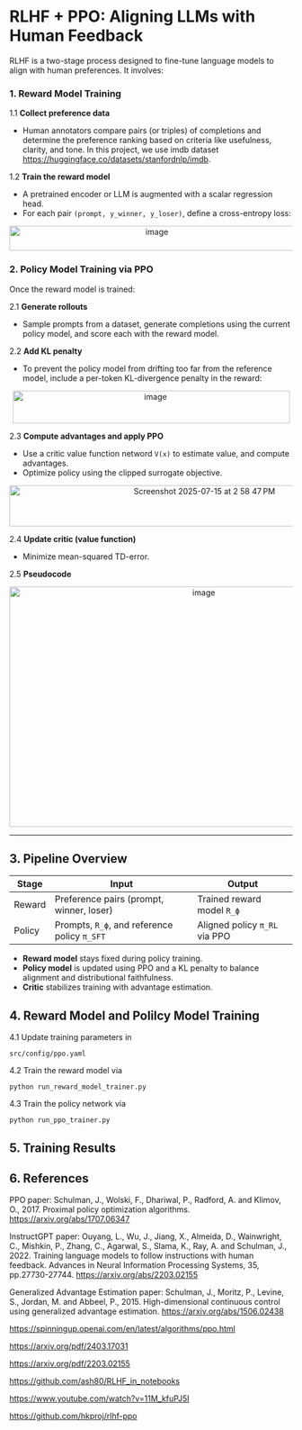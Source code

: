# RLHF + PPO: Aligning LLMs with Human Feedback

RLHF is a two-stage process designed to fine-tune language models to align with human preferences. It involves:

### 1. Reward Model Training 

1.1 **Collect preference data**  
   - Human annotators compare pairs (or triples) of completions and determine the preference ranking based on criteria like usefulness, clarity, and tone. In this project, we use imdb dataset https://huggingface.co/datasets/stanfordnlp/imdb.

1.2 **Train the reward model**  
   - A pretrained encoder or LLM is augmented with a scalar regression head.
   - For each pair `(prompt, y_winner, y_loser)`, define a cross-entropy loss:
<p align="center">     
<img width="509" height="44" alt="image" src="https://github.com/user-attachments/assets/4a0fcac3-b75a-41e0-bb0e-eec6e2b81973" />
</p>


### 2. Policy Model Training via PPO 

Once the reward model is trained:

2.1 **Generate rollouts**  
   - Sample prompts from a dataset, generate completions using the current policy model, and score each with the reward model.

2.2 **Add KL penalty**  
   - To prevent the policy model from drifting too far from the reference model, include a per-token KL-divergence penalty in the reward:

<p align="center">     
<img width="493" height="58" alt="image" src="https://github.com/user-attachments/assets/a508536a-7c8c-4ebc-92bb-cfecbbbbacc4" />
</p>


2.3 **Compute advantages and apply PPO**  
   - Use a critic value function netword `V(x)` to estimate value, and compute advantages.
   - Optimize policy using the clipped surrogate objective.
<p align="center">     
<img width="678" height="73" alt="Screenshot 2025-07-15 at 2 58 47 PM" src="https://github.com/user-attachments/assets/31341f79-07f8-4c5c-a37b-2bcdb311aeb1" />
</p>     


2.4 **Update critic (value function)**  
   - Minimize mean-squared TD-error.
    

2.5 **Pseudocode**  
<p align="center">     
<img width="676" height="427" alt="image" src="https://github.com/user-attachments/assets/b5653d3e-8709-4fe4-96f0-8708592b1ceb" />
</p>

______________________


## 3. Pipeline Overview

| Stage       | Input                         | Output                                 |
|-------------|-------------------------------|----------------------------------------|
| Reward      | Preference pairs (prompt, winner, loser) | Trained reward model `R_ϕ`             |
| Policy      | Prompts, `R_ϕ`, and reference policy `π_SFT` | Aligned policy `π_RL` via PPO          |

- **Reward model** stays fixed during policy training.
- **Policy model** is updated using PPO and a KL penalty to balance alignment and distributional faithfulness.
- **Critic** stabilizes training with advantage estimation.


## 4. Reward Model and Polilcy Model Training

4.1 Update training parameters in
```
src/config/ppo.yaml
```

4.2 Train the reward model via
```
python run_reward_model_trainer.py
```

4.3 Train the policy network via
```
python run_ppo_trainer.py
```

## 5. Training Results


## 6. References

PPO paper: Schulman, J., Wolski, F., Dhariwal, P., Radford, A. and Klimov, O., 2017. Proximal policy optimization algorithms. https://arxiv.org/abs/1707.06347

InstructGPT paper: Ouyang, L., Wu, J., Jiang, X., Almeida, D., Wainwright, C., Mishkin, P., Zhang, C., Agarwal, S., Slama, K., Ray, A. and Schulman, J., 2022. Training language models to follow instructions with human feedback. Advances in Neural Information Processing Systems, 35, pp.27730-27744. https://arxiv.org/abs/2203.02155

Generalized Advantage Estimation paper: Schulman, J., Moritz, P., Levine, S., Jordan, M. and Abbeel, P., 2015. High-dimensional continuous control using generalized advantage estimation. https://arxiv.org/abs/1506.02438

https://spinningup.openai.com/en/latest/algorithms/ppo.html

https://arxiv.org/pdf/2403.17031

https://arxiv.org/pdf/2203.02155

https://github.com/ash80/RLHF_in_notebooks

https://www.youtube.com/watch?v=11M_kfuPJ5I

https://github.com/hkproj/rlhf-ppo
